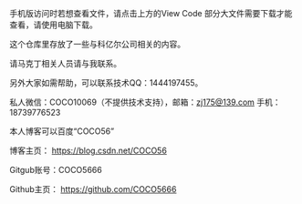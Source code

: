 手机版访问时若想查看文件，请点击上方的View Code
部分大文件需要下载才能查看，请使用电脑下载。

这个仓库里存放了一些与科亿尔公司相关的内容。

请马克丁相关人员请与我联系。

另外大家如需帮助，可以联系技术QQ：1444197455。

私人微信：COCO10069（不提供技术支持），邮箱：zj175@139.com
手机：18739776523

本人博客可以百度“COCO56”

博客主页：
https://blog.csdn.net/COCO56

Gitgub账号：COCO5666

Github主页：
https://github.com/COCO5666
